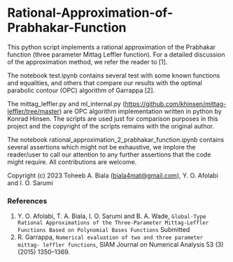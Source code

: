 # Rational-Approximation-of-Prabhakar-Function

This python script implements a rational approximation of the Prabhakar function (three parameter Mittag Leffler function). For a detailed discussion of the approximation method, we refer the reader to [1].

The notebook test.ipynb contains several test with some known functions and equalities, and others that compare our results with the optimal parabolic contour (OPC) algorithm of Garrappa [2].  

The mittag_leffler.py and ml_internal.py (<https://github.com/khinsen/mittag-leffler/tree/master>) are OPC algorithm implementation written in python by Konrad Hinsen. The scripts are used just for comparison purposes in this project and the copyright of the scripts remains with the original author.

The notebook rational_approximation_2_prabhakar_function.ipynb contains several assertions which might not be exhaustive, we implore the reader/user to call  our attention to any further assertions that the code might require. All contributions are welcome. 


Copyright (c) 2023 Toheeb A. Biala (biala4mat@gmail.com), Y. O. Afolabi and I. O. Sarumi 


### References
1. Y. O. Afolabi, T. A. Biala, I. O. Sarumi and B. A. Wade, `Global-Type Rational Approximations of the Three-Parameter Mittag-Leffler Functions Based on Polynomial Bases Functions` Submitted
2. R. Garrappa, `Numerical evaluation of two and three parameter mittag- leffler functions`, SIAM Journal on Numerical Analysis 53 (3) (2015) 1350–1369.

